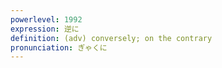 ```yaml
---
powerlevel: 1992
expression: 逆に
definition: (adv) conversely; on the contrary
pronunciation: ぎゃくに
---
```

